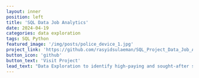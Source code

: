```yaml
---
layout: inner
position: left
title: 'SQL Data Job Analytics'
date: 2024-04-19
categories: data exploration
tags: SQL Python 
featured_image: '/img/posts/police_device_1.jpg'
project_link: 'https://github.com/rasyidsulaeman/SQL_Project_Data_Job_Analysis'
button_icon: 'github'
button_text: 'Visit Project'
lead_text: "Data Exploration to identify high-paying and sought-after skills, optimizing job searches."
---
```

